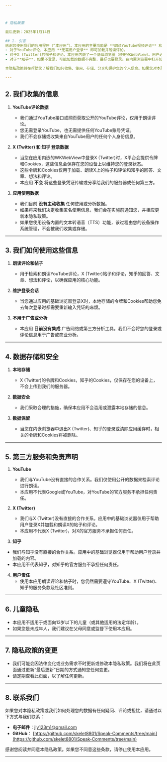 ```yaml
---



# 隐私政策

最后更新：2025年1月14日

## 1. 引言
感谢您使用我们的应用程序（“本应用”）。本应用的主要功能是 **朗读YouTube视频评论** 和 **朗读X (Twitter)的帖子及评论，以及朗读知乎的回答、文章、想法和评论**。  
- 对于YouTube评论，本应用 **无需用户登录** 即可加载并朗读评论。  
- 对于X (Twitter)的帖子和评论，本应用内嵌了一个基础浏览器（使用WKWebView）。用户必须在此浏览器中登录X，且本应用会自动将令牌和Cookies保存在本地，以便加载和朗读X内容。
- 对于**知乎**，如果不登录，可能加载的数据不完整，最好也要登录。在内置浏览器中打开知乎URL，切换为桌面站点，登录。

本隐私政策旨在帮助您了解我们如何收集、使用、存储、分享和保护您的个人信息。如果您对本政策有任何疑问或担忧，请使用下方提供的联系方式与我们联系。

---
```


## 2. 我们收集的信息
1. **YouTube评论数据**  
   - 我们通过YouTube接口或网页获取公开的YouTube评论，仅用于朗读评论。  
   - 您无需登录YouTube，也无需提供任何YouTube账号凭证。  
   - 我们不会存储或收集来自YouTube用户的任何个人身份信息。

2. **X (Twitter) 和 知乎 登录数据**  
   - 当您在应用内嵌的WKWebView中登录X (Twitter)时，X平台会提供令牌和Cookies，这些信息会保存在您的设备上以维持您的登录状态。  
   - 这些令牌和Cookies仅用于加载、朗读X上的帖子和评论和知乎的回答、文章、想法和评论。  
   - 本应用 **不会** 将这些登录凭证传输或分享给我们的服务器或任何第三方。

3. **应用使用数据**  
   - 我们目前 **没有主动收集** 任何使用或分析数据。  
   - 如果将来我们决定收集匿名使用信息，我们会在实施前通知您，并相应更新本隐私政策。  
   - 如果您使用设备内置的文本转语音（TTS）功能，该过程由您的设备操作系统管理，不会被我们收集或存储。

---

## 3. 我们如何使用这些信息
1. **朗读评论和帖子**  
   - 用于检索和朗读YouTube评论，X (Twitter)帖子和评论，知乎的回答、文章、想法和评论，以确保应用的核心功能。

2. **维护登录会话**  
   - 当您通过应用的基础浏览器登录X时，本地存储的令牌和Cookies帮助您免去每次登录时都需要重新输入凭证的麻烦。

3. **不用于广告或分析**  
   - 本应用 **目前没有集成** 广告网络或第三方分析工具。我们不会将您的登录或评论信息用于广告或商业分析。

---

## 4. 数据存储和安全
1. **本地存储**  
   - X (Twitter)的令牌和Cookies，知乎的Cookies，仅保存在您的设备上，不会上传到我们的服务器。

2. **数据安全**  
   - 我们采取合理的措施，确保本应用不会滥用或泄露本地存储的信息。

3. **数据保留**  
   - 当您在内嵌浏览器中退出X (Twitter)、知乎的登录或清除应用缓存时，相关的令牌和Cookies将被删除。

---

## 5. 第三方服务和免责声明
1. **YouTube**  
   - 我们与YouTube没有直接的合作关系。我们仅使用公开的数据来检索评论进行朗读。  
   - 本应用不代表Google或YouTube，对YouTube的官方服务不承担任何责任。

2. **X (Twitter)**  
   - 我们与X (Twitter)没有直接的合作关系。应用中的基础浏览器仅用于帮助用户登录X并加载和朗读X的帖子和评论。  
   - 本应用不代表X (Twitter)，对X的官方服务不承担任何责任。

3. **知乎**  
- 我们与知乎没有直接的合作关系。应用中的基础浏览器仅用于帮助用户登录并加载的内容。  
- 本应用不代表知乎，对知乎的官方服务不承担任何责任。

4. **用户责任**  
   - 使用本应用朗读评论和帖子时，您仍然需要遵守YouTube、X (Twitter)、知乎的服务条款及社区准则。

---

## 6. 儿童隐私
- 本应用不适用于或面向13岁以下的儿童（或其他适用的法定年龄）。  
- 如果您是未成年人，我们建议在父母同意或监督下使用本应用。

---

## 7. 隐私政策的变更
- 我们可能会因法律变化或业务需求不时更新或修改本隐私政策。我们将在此页面通过更新“最后更新”日期的方式通知您任何变更。  
- 请定期查看此页面，以了解任何更新。

---

## 8. 联系我们
如果您对本隐私政策或我们如何处理您的数据有任何疑问、评论或担忧，请通过以下方式与我们联系：

- **电子邮件**：jly123m1@gmail.com
- **GitHub**： [https://github.com/skelet8801/Speak-Comments/tree/main](https://github.com/skelet8801/Speak-Comments/tree/main)

感谢您阅读并同意本隐私政策。如果您不同意这些条款，请停止使用本应用。

---

